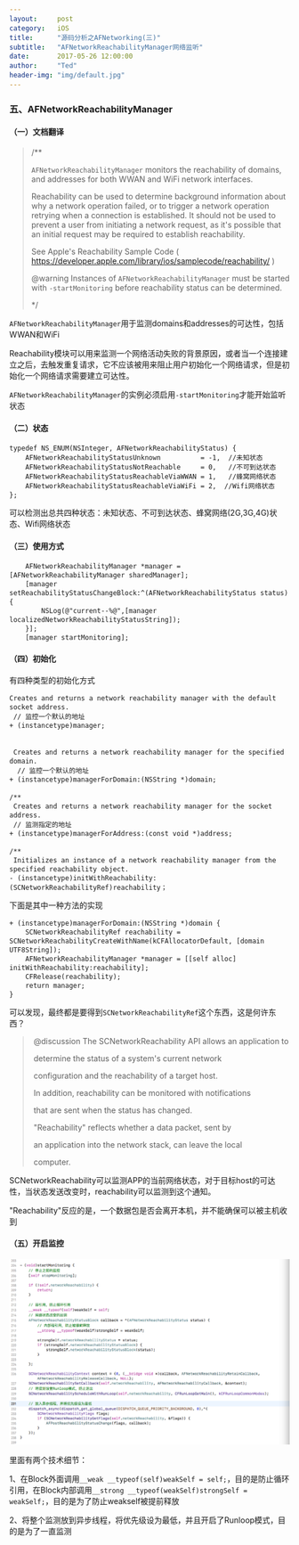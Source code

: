 ```yaml
---
layout:     post
category:   iOS
title:      "源码分析之AFNetworking(三)"
subtitle:   "AFNetworkReachabilityManager网络监听"
date:       2017-05-26 12:00:00
author:     "Ted"
header-img: "img/default.jpg"
---
```


### 五、AFNetworkReachabilityManager

#### （一）文档翻译

> /**
>
>  `AFNetworkReachabilityManager` monitors the reachability of domains, and addresses for both WWAN and WiFi network interfaces.
>
>  Reachability can be used to determine background information about why a network operation failed, or to trigger a network operation retrying when a connection is established. It should not be used to prevent a user from initiating a network request, as it's possible that an initial request may be required to establish reachability.
>
>  See Apple's Reachability Sample Code ( https://developer.apple.com/library/ios/samplecode/reachability/ )
>
>  @warning Instances of `AFNetworkReachabilityManager` must be started with `-startMonitoring` before reachability status can be determined.
>
>  */

 `AFNetworkReachabilityManager`用于监测domains和addresses的可达性，包括WWAN和WiFi

Reachability模块可以用来监测一个网络活动失败的背景原因，或者当一个连接建立之后，去触发重复请求，它不应该被用来阻止用户初始化一个网络请求，但是初始化一个网络请求需要建立可达性。

 `AFNetworkReachabilityManager`的实例必须启用`-startMonitoring`才能开始监听状态

#### （二）状态

```
typedef NS_ENUM(NSInteger, AFNetworkReachabilityStatus) {
    AFNetworkReachabilityStatusUnknown          = -1,  //未知状态
    AFNetworkReachabilityStatusNotReachable     = 0,   //不可到达状态
    AFNetworkReachabilityStatusReachableViaWWAN = 1,   //蜂窝网络状态
    AFNetworkReachabilityStatusReachableViaWiFi = 2,  //Wifi网络状态
};
```

可以检测出总共四种状态：未知状态、不可到达状态、蜂窝网络(2G,3G,4G)状态、Wifi网络状态

#### （三）使用方式

```
    AFNetworkReachabilityManager *manager = [AFNetworkReachabilityManager sharedManager];
    [manager setReachabilityStatusChangeBlock:^(AFNetworkReachabilityStatus status) {
		NSLog(@"current--%@",[manager localizedNetworkReachabilityStatusString]);
	}];
    [manager startMonitoring];
```

#### （四）初始化

有四种类型的初始化方式

```
Creates and returns a network reachability manager with the default socket address.
 // 监控一个默认的地址
+ (instancetype)manager;


 Creates and returns a network reachability manager for the specified domain.
  // 监控一个默认的地址
+ (instancetype)managerForDomain:(NSString *)domain;

/**
 Creates and returns a network reachability manager for the socket address.
 // 监测指定的地址
+ (instancetype)managerForAddress:(const void *)address;

/**
 Initializes an instance of a network reachability manager from the specified reachability object.
- (instancetype)initWithReachability:(SCNetworkReachabilityRef)reachability；
```

下面是其中一种方法的实现

```
+ (instancetype)managerForDomain:(NSString *)domain {
    SCNetworkReachabilityRef reachability = SCNetworkReachabilityCreateWithName(kCFAllocatorDefault, [domain UTF8String]);
    AFNetworkReachabilityManager *manager = [[self alloc] initWithReachability:reachability];  
    CFRelease(reachability);
    return manager;
}

```

可以发现，最终都是要得到`SCNetworkReachabilityRef`这个东西，这是何许东西？

> ​	@discussion The SCNetworkReachability API allows an application to
>
> ​		determine the status of a system's current network
>
> ​		configuration and the reachability of a target host.
>
> ​		In addition, reachability can be monitored with notifications
>
> ​		that are sent when the status has changed.
>
> ​		"Reachability" reflects whether a data packet, sent by
>
> ​		an application into the network stack, can leave the local
>
> ​		computer.

SCNetworkReachability可以监测APP的当前网络状态，对于目标host的可达性，当状态发送改变时，reachability可以监测到这个通知。

"Reachability"反应的是，一个数据包是否会离开本机，并不能确保可以被主机收到

#### （五）开启监控

![img](/img/AFNetworking/09.png)

里面有两个技术细节：

1、在Block外面调用`__weak __typeof(self)weakSelf = self;`，目的是防止循环引用，在Block内部调用`__strong __typeof(weakSelf)strongSelf = weakSelf;`，目的是为了防止weakself被提前释放

2、将整个监测放到异步线程，将优先级设为最低，并且开启了Runloop模式，目的是为了一直监测